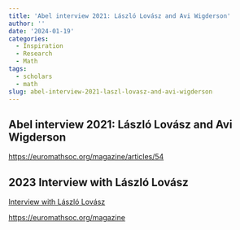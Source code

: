 ```yaml
---
title: 'Abel interview 2021: László Lovász and Avi Wigderson'
author: ''
date: '2024-01-19'
categories:
  - Inspiration
  - Research
  - Math
tags:
  - scholars
  - math
slug: abel-interview-2021-laszl-lovasz-and-avi-wigderson
---
```


## Abel interview 2021: László Lovász and Avi Wigderson

<https://euromathsoc.org/magazine/articles/54>

## **2023 Interview with László Lovász**

[Interview with László Lovász](https://euromathsoc.org/magazine/articles/157)

<https://euromathsoc.org/magazine>
